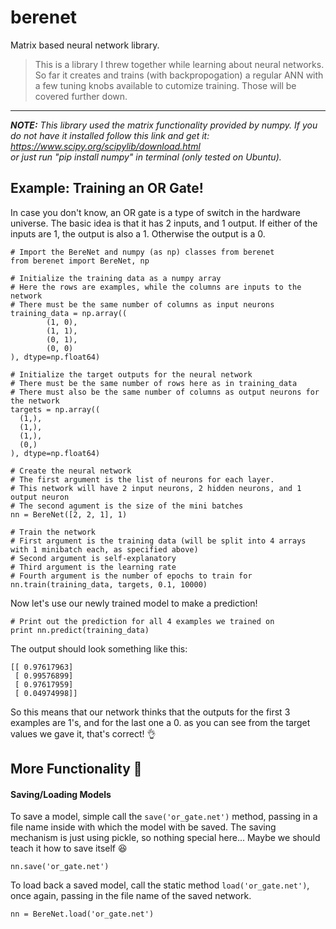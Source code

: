 # berenet
Matrix based neural network library.

> This is a library I threw together while learning about neural networks. So far it creates and trains (with backpropogation)
a regular ANN with a few tuning knobs available to cutomize training. Those will be covered further down.

<hr>

_**NOTE:** This library used the matrix functionality provided by numpy. If you do not have it installed follow this link and get it:
https://www.scipy.org/scipylib/download.html  
or just run "pip install numpy" in terminal (only tested on Ubuntu)._

## Example: Training an OR Gate!

In case you don't know, an OR gate is a type of switch in the hardware universe. The basic idea is that it has 2 inputs, and 1 output. If either of the inputs are 1, the output is also a 1. Otherwise the output is a 0.

```
# Import the BereNet and numpy (as np) classes from berenet
from berenet import BereNet, np

# Initialize the training data as a numpy array
# Here the rows are examples, while the columns are inputs to the network
# There must be the same number of columns as input neurons
training_data = np.array((
		(1, 0),
		(1, 1),
		(0, 1),
		(0, 0)
), dtype=np.float64)

# Initialize the target outputs for the neural network
# There must be the same number of rows here as in training_data
# There must also be the same number of columns as output neurons for the network
targets = np.array((
  (1,),
  (1,),
  (1,),
  (0,)
), dtype=np.float64)

# Create the neural network
# The first argument is the list of neurons for each layer.
# This network will have 2 input neurons, 2 hidden neurons, and 1 output neuron
# The second agument is the size of the mini batches
nn = BereNet([2, 2, 1], 1)

# Train the network
# First argument is the training data (will be split into 4 arrays with 1 minibatch each, as specified above)
# Second argument is self-explanatory
# Third argument is the learning rate
# Fourth argument is the number of epochs to train for
nn.train(training_data, targets, 0.1, 10000)
```
Now let's use our newly trained model to make a prediction!
```
# Print out the prediction for all 4 examples we trained on
print nn.predict(training_data)
```
The output should look something like this: 
```
[[ 0.97617963]
 [ 0.99576899]
 [ 0.97617959]
 [ 0.04974998]]
```
So this means that our network thinks that the outputs for the first 3 examples are 1's, and for the last one a 0. as you can see from the target values we gave it, that's correct! :ok_hand:
## More Functionality :muscle:
#### Saving/Loading Models
To save a model, simple call the `save('or_gate.net')` method, passing in a file name inside with which the model with be saved. The saving mechanism is just using pickle, so nothing special here... Maybe we should teach it how to save itself :laughing:
```
nn.save('or_gate.net')
```
To load back a saved model, call the static method `load('or_gate.net')`, once again, passing in the file name of the saved network.
```
nn = BereNet.load('or_gate.net')
```
